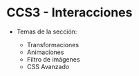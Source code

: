 # CCS3 - Interacciones

- Temas de la sección:

    - Transformaciones
    - Animaciones
    - Filtro de imágenes
    - CSS Avanzado